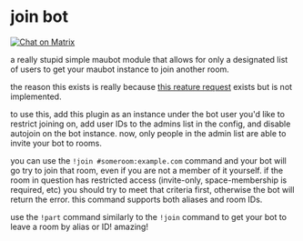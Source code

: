 # join bot
[![Chat on Matrix](https://img.shields.io/badge/chat_on_matrix-%23dev:mssj.me-green)](https://matrix.to/#/#dev:mssj.me)

a really stupid simple maubot module that allows for only a designated list of users to get your maubot instance to join
another room.

the reason this exists is really because [this reature request](https://github.com/maubot/maubot/issues/110) exists but
is not implemented.

to use this, add this plugin as an instance under the bot user you'd like to restrict joining on, add user IDs to the
admins list in the config, and disable autojoin on the bot instance. now, only people in the admin list are able to
invite your bot to rooms.


you can use the `!join #someroom:example.com` command and your bot will go try to join that room, even if you are not a
member of it yourself. if the room in question has restricted access (invite-only, space-membership is required, etc)
you should try to meet that criteria first, otherwise the bot will return the error. this command supports both aliases
and room IDs.

use the `!part` command similarly to the `!join` command to get your bot to leave a room by alias or ID! amazing!
